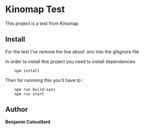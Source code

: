 # Kinomap Test

This project is a test from Kinomap

## Install

For the test I've remove the line about .env into the gitignore file

In order to install this project you need to install dependencies

```
    npm install
```

Then for runnning this you'll have to :

```
    npm run build:sass
    npm run start
```


## Author

**Benjamin Catouillard**